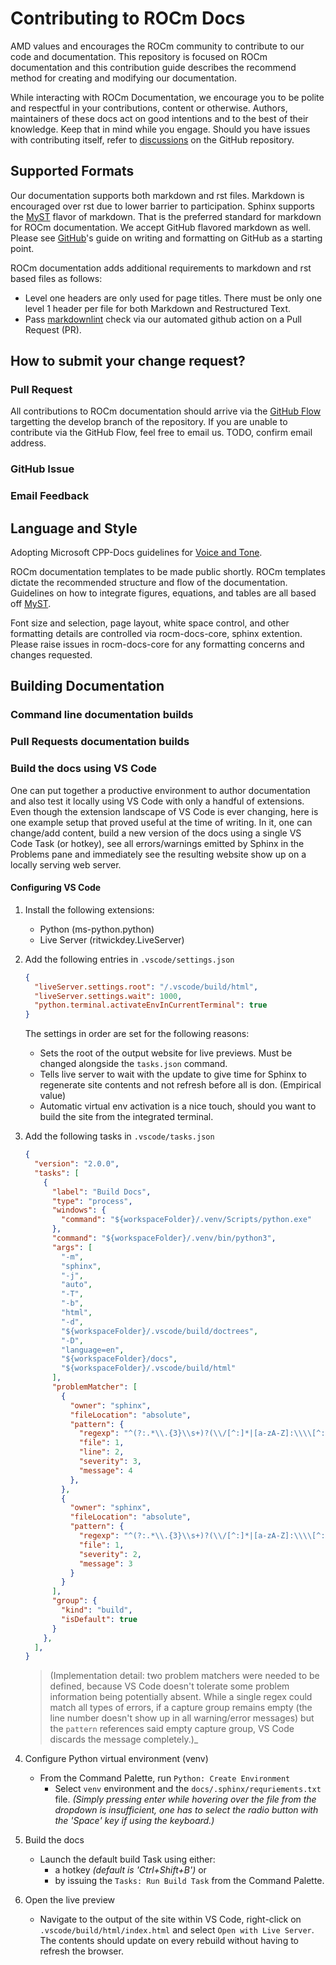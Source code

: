 # Contributing to ROCm Docs

AMD values and encourages the ROCm community to contribute to our code and documentation. This repository is focused on ROCm documentation and this contribution guide describes the recommend method for creating and modifying our documentation.

While interacting with ROCm Documentation, we encourage you to be polite and respectful in your contributions, content or otherwise. Authors, maintainers of these docs act on good intentions and to the best of their knowledge. Keep that in mind while you engage. Should you have issues with contributing itself, refer to [discussions](https://github.com/RadeonOpenCompute/ROCm/discussions) on the GitHub repository.

## Supported Formats

Our documentation supports both markdown and rst files. Markdown is encouraged over rst due to lower barrier to participation. Sphinx supports the [MyST](https://myst-parser.readthedocs.io/en/latest/intro.html) flavor of markdown. That is the preferred standard for markdown for ROCm documentation. We accept GitHub flavored markdown as well. Please see [GitHub](https://docs.github.com/en/get-started/writing-on-github/getting-started-with-writing-and-formatting-on-github)'s guide on writing and formatting on GitHub as a starting point.

ROCm documentation adds additional requirements to markdown and rst based files as follows:

- Level one headers are only used for page titles. There must be only one level 1 header per file for both Markdown and Restructured Text.
- Pass [markdownlint](https://github.com/markdownlint/markdownlint) check via our automated github action on a Pull Request (PR).

## How to submit your change request?
### Pull Request
All contributions to ROCm documentation should arrive via the [GitHub Flow](https://docs.github.com/en/get-started/quickstart/github-flow) targetting the develop branch of the repository. If you are unable to contribute via the GitHub Flow, feel free to email us. TODO, confirm email address.

### GitHub Issue

### Email Feedback

## Language and Style
Adopting Microsoft CPP-Docs guidelines for [Voice and Tone](https://github.com/MicrosoftDocs/cpp-docs/blob/main/styleguide/voice-tone.md).

ROCm documentation templates to be made public shortly. ROCm templates dictate the recommended structure and flow of the documentation. Guidelines on how to integrate figures, equations, and tables are all based off [MyST](https://myst-parser.readthedocs.io/en/latest/intro.html).

Font size and selection, page layout, white space control, and other formatting details are controlled via rocm-docs-core, sphinx extention. Please raise issues in rocm-docs-core for any formatting concerns and changes requested.

## Building Documentation

### Command line documentation builds

### Pull Requests documentation builds

### Build the docs using VS Code

One can put together a productive environment to author documentation and also test it locally using VS Code with only a handful of extensions. Even though the extension landscape of VS Code is ever changing, here is one example setup that proved useful at the time of writing. In it, one can change/add content, build a new version of the docs using a single VS Code Task (or hotkey), see all errors/warnings emitted by Sphinx in the Problems pane and immediately see the resulting website show up on a locally serving web server.

#### Configuring VS Code

1. Install the following extensions:

    - Python (ms-python.python)
    - Live Server (ritwickdey.LiveServer)

2. Add the following entries in `.vscode/settings.json`

    ```json
    {
      "liveServer.settings.root": "/.vscode/build/html",
      "liveServer.settings.wait": 1000,
      "python.terminal.activateEnvInCurrentTerminal": true
    }
    ```

    The settings in order are set for the following reasons:
    - Sets the root of the output website for live previews. Must be changed alongside the `tasks.json` command.
    - Tells live server to wait with the update to give time for Sphinx to regenerate site contents and not refresh before all is don. (Empirical value)
    - Automatic virtual env activation is a nice touch, should you want to build the site from the integrated terminal.

3. Add the following tasks in `.vscode/tasks.json`

    ```json
    {
      "version": "2.0.0",
      "tasks": [
        {
          "label": "Build Docs",
          "type": "process",
          "windows": {
            "command": "${workspaceFolder}/.venv/Scripts/python.exe"
          },
          "command": "${workspaceFolder}/.venv/bin/python3",
          "args": [
            "-m",
            "sphinx",
            "-j",
            "auto",
            "-T",
            "-b",
            "html",
            "-d",
            "${workspaceFolder}/.vscode/build/doctrees",
            "-D",
            "language=en",
            "${workspaceFolder}/docs",
            "${workspaceFolder}/.vscode/build/html"
          ],
          "problemMatcher": [
            {
              "owner": "sphinx",
              "fileLocation": "absolute",
              "pattern": {
                "regexp": "^(?:.*\\.{3}\\s+)?(\\/[^:]*|[a-zA-Z]:\\\\[^:]*):(\\d+):\\s+(WARNING|ERROR):\\s+(.*)$",
                "file": 1,
                "line": 2,
                "severity": 3,
                "message": 4
              },
            },
            {
              "owner": "sphinx",
              "fileLocation": "absolute",
              "pattern": {
                "regexp": "^(?:.*\\.{3}\\s+)?(\\/[^:]*|[a-zA-Z]:\\\\[^:]*):{1,2}\\s+(WARNING|ERROR):\\s+(.*)$",
                "file": 1,
                "severity": 2,
                "message": 3
              }
            }
          ],
          "group": {
            "kind": "build",
            "isDefault": true
          }
        },
      ],
    }
    ```

    > (Implementation detail: two problem matchers were needed to be defined, because VS Code doesn't tolerate some problem information being potentially absent. While a single regex could match all types of errors, if a capture group remains empty (the line number doesn't show up in all warning/error messages) but the `pattern` references said empty capture group, VS Code discards the message completely.)_

4. Configure Python virtual environment (venv)

    - From the Command Palette, run `Python: Create Environment`
      - Select `venv` environment and the `docs/.sphinx/requriements.txt` file. _(Simply pressing enter while hovering over the file from the dropdown is insufficient, one has to select the radio button with the 'Space' key if using the keyboard.)_

5. Build the docs

    - Launch the default build Task using either:
      - a hotkey _(default is 'Ctrl+Shift+B')_ or
      - by issuing the `Tasks: Run Build Task` from the Command Palette.

6. Open the live preview

    - Navigate to the output of the site within VS Code, right-click on `.vscode/build/html/index.html` and select `Open with Live Server`. The contents should update on every rebuild without having to refresh the browser.